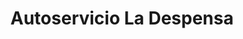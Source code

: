---
title: "Autoservicio La Despensa"
url: /novelda-del-guadiana/autoservicio-la-despensa/
shop: Supermarkt
---